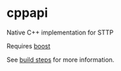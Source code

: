 # cppapi
Native C++ implementation for STTP

Requires [boost](https://www.boost.org/)

See [build steps](src) for more information.
